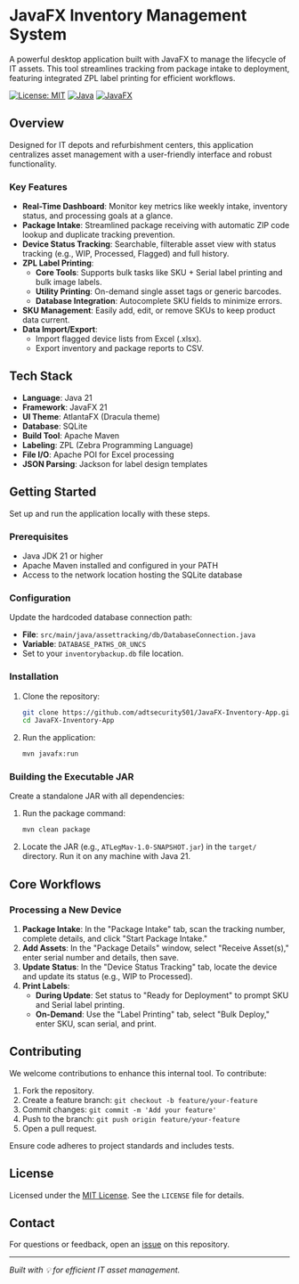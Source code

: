 # JavaFX Inventory Management System

A powerful desktop application built with JavaFX to manage the lifecycle of IT assets. This tool streamlines tracking from package intake to deployment, featuring integrated ZPL label printing for efficient workflows.

[![License: MIT](https://img.shields.io/badge/License-MIT-yellow.svg)](https://opensource.org/licenses/MIT)
[![Java](https://img.shields.io/badge/Java-21-blue)](https://www.oracle.com/java/)
[![JavaFX](https://img.shields.io/badge/JavaFX-21-orange)](https://openjfx.io/)

## Overview

Designed for IT depots and refurbishment centers, this application centralizes asset management with a user-friendly interface and robust functionality.

### Key Features

- **Real-Time Dashboard**: Monitor key metrics like weekly intake, inventory status, and processing goals at a glance.
- **Package Intake**: Streamlined package receiving with automatic ZIP code lookup and duplicate tracking prevention.
- **Device Status Tracking**: Searchable, filterable asset view with status tracking (e.g., WIP, Processed, Flagged) and full history.
- **ZPL Label Printing**:
    - **Core Tools**: Supports bulk tasks like SKU + Serial label printing and bulk image labels.
    - **Utility Printing**: On-demand single asset tags or generic barcodes.
    - **Database Integration**: Autocomplete SKU fields to minimize errors.
- **SKU Management**: Easily add, edit, or remove SKUs to keep product data current.
- **Data Import/Export**:
    - Import flagged device lists from Excel (.xlsx).
    - Export inventory and package reports to CSV.

## Tech Stack

- **Language**: Java 21
- **Framework**: JavaFX 21
- **UI Theme**: AtlantaFX (Dracula theme)
- **Database**: SQLite
- **Build Tool**: Apache Maven
- **Labeling**: ZPL (Zebra Programming Language)
- **File I/O**: Apache POI for Excel processing
- **JSON Parsing**: Jackson for label design templates

## Getting Started

Set up and run the application locally with these steps.

### Prerequisites

- Java JDK 21 or higher
- Apache Maven installed and configured in your PATH
- Access to the network location hosting the SQLite database

### Configuration

Update the hardcoded database connection path:

- **File**: `src/main/java/assettracking/db/DatabaseConnection.java`
- **Variable**: `DATABASE_PATHS_OR_UNCS`
- Set to your `inventorybackup.db` file location.

### Installation

1. Clone the repository:
   ```bash
   git clone https://github.com/adtsecurity501/JavaFX-Inventory-App.git
   cd JavaFX-Inventory-App
   ```

2. Run the application:
   ```bash
   mvn javafx:run
   ```

### Building the Executable JAR

Create a standalone JAR with all dependencies:

1. Run the package command:
   ```bash
   mvn clean package
   ```

2. Locate the JAR (e.g., `ATLegMav-1.0-SNAPSHOT.jar`) in the `target/` directory. Run it on any machine with Java 21.

## Core Workflows

### Processing a New Device

1. **Package Intake**: In the "Package Intake" tab, scan the tracking number, complete details, and click "Start Package Intake."
2. **Add Assets**: In the "Package Details" window, select "Receive Asset(s)," enter serial number and details, then save.
3. **Update Status**: In the "Device Status Tracking" tab, locate the device and update its status (e.g., WIP to Processed).
4. **Print Labels**:
    - **During Update**: Set status to "Ready for Deployment" to prompt SKU and Serial label printing.
    - **On-Demand**: Use the "Label Printing" tab, select "Bulk Deploy," enter SKU, scan serial, and print.

## Contributing

We welcome contributions to enhance this internal tool. To contribute:

1. Fork the repository.
2. Create a feature branch: `git checkout -b feature/your-feature`
3. Commit changes: `git commit -m 'Add your feature'`
4. Push to the branch: `git push origin feature/your-feature`
5. Open a pull request.

Ensure code adheres to project standards and includes tests.

## License

Licensed under the [MIT License](LICENSE). See the `LICENSE` file for details.

## Contact

For questions or feedback, open an [issue](https://github.com/adtsecurity501/JavaFX-Inventory-App/issues) on this repository.

---

*Built with 💡 for efficient IT asset management.*